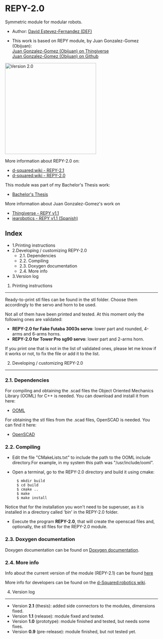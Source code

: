 REPY-2.0
=========================================================

Symmetric module for modular robots.

* Author: [David Estevez-Fernandez (DEF)](http://www.thingiverse.com/DEF)

* This work is based on REPY module, by Juan Gonzalez-Gomez (Obijuan): <br/>
[Juan Gonzalez-Gomez (Obijuan) on Thingiverse](http://www.thingiverse.com/Obijuan) <br/>
[Juan Gonzalez-Gomez (Obijuan) on Github](https://github.com/Obijuan)

<img src="http://www.dsquaredrobotics.com/wiki/images/thumb/e/e2/REPY_2_first_prototype_scad.png/800px-REPY_2_first_prototype_scad.png" alt="Version 2.0" width="300" /> 

More information about REPY-2.0 on:

* [d-squared:wiki - REPY-2.1](http://www.dsquaredrobotics.com/wiki/doku.php?id=en:repy-2.1)
* [d-squared:wiki - REPY-2.0](http://www.dsquaredrobotics.com/wiki/doku.php?id=en:repy-2.0)

This module was part of my Bachelor's Thesis work:

* [Bachelor's Thesis](http://www.dsquaredrobotics.com/wiki/doku.php?id=en:bachelor_thesis_def)

More information about Juan Gonzalez-Gomez's work on

* [Thingiverse - REPY v1.1](http://www.thingiverse.com/thing:13442)
* [iearobotics - REPY v1.1 (Spanish)]( http://www.iearobotics.com/wiki/index.php?title=M%C3%B3dulos_REPY-1)

Index
-------------------------------------------------------------------
 * 1.Printing instructions
 * 2.Developing / customizing REPY-2.0
     * 2.1. Dependencies
     * 2.2. Compiling
     * 2.3. Doxygen documentation
     * 2.4. More info
 * 3.Version log


1. Printing instructions
--------------------------------------------------------------------
Ready-to-print stl files can be found in the stl folder. Choose them accordingly to the servo and horn to be used. 

Not all of them have been printed and tested. At this moment only the following ones are validated:

* **REPY-2.0 for Fake Futaba 3003s servo**: lower part and rounded, 4-arms and 6-arms horns.
* **REPY-2.0 for Tower Pro sg90 servo**: lower part and 2-arms horn.

If you print one that is not in the list of validated ones, please let me know if it works or not, to fix the file or add it to the list.

2. Developing / customizing REPY-2.0
--------------------------------------------------------------------
### 2.1. Dependencies ###
For compiling and obtaining the .scad files the Object Oriented Mechanics Library (OOML) for C++ is needed.
You can download and install it from here:

 * [OOML](http://iearobotics.com/oomlwiki/doku.php?id=start)

For obtaining the stl files from the .scad files, OpenSCAD is needed.
You can find it here:

 * [OpenSCAD](http://www.openscad.org/)

### 2.2. Compiling ###
* Edit the file "CMakeLists.txt" to include the path to the OOML include directory.For example, in my system this path was "/usr/include/ooml".
* Open a terminal, go to the REPY-2.0 directory and build it using cmake:
        
        $ mkdir build
        $ cd build
        $ cmake ..
        $ make 
        $ make install

Notice that for the installation you won't need to be superuser, as it is installed in a directory called 'bin' in the REPY-2.0 folder.

* Execute the program **REPY-2.0**, that will create the openscad files and, optionally, the stl files
for the REPY-2.0 module.

### 2.3. Doxygen documentation ###
Doxygen documentation can be found on [Doxygen documentation](http://www.dsquaredrobotics.com/wiki/index.php?title=REPY-2.0#Doxygen_documentation).

### 2.4. More info ###
Info about the current version of the module (REPY-2.1) can be found [here](http://www.dsquaredrobotics.com/wiki/index.php?title=REPY-2.1)

More info for developers can be found on the [d-Squared:robotics wiki](http://www.dsquaredrobotics.com/wiki/index.php?title=REPY-2.0#Developer.27s_manual).

4. Version log
-----------------------------------------------------------
 * Version **2.1** (thesis): added side connectors to the modules, dimensions fixed.
 * Version **1.1** (release): module fixed and tested.
 * Version **1.0** (prototype): module finished and tested, but needs some fixes.
 * Version **0.9** (pre-release): module finished, but not tested yet.
